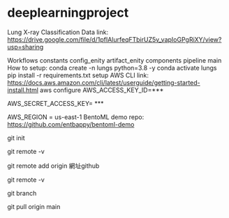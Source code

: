 # deeplearningproject
Lung X-ray Classification Data link: https://drive.google.com/file/d/1pfIAlurfeqFTbirUZ5v_vapIoGPgRiXY/view?usp=sharing

Workflows constants config_enity artifact_enity components pipeline main How to setup: conda create -n lungs python=3.8 -y conda activate lungs pip install -r requirements.txt setup AWS CLI link: https://docs.aws.amazon.com/cli/latest/userguide/getting-started-install.html aws configure AWS_ACCESS_KEY_ID=***

AWS_SECRET_ACCESS_KEY= ***

AWS_REGION = us-east-1 BentoML demo repo: https://github.com/entbappy/bentoml-demo


git init

git remote -v

git remote add origin 網址github

git remote -v 

git branch

git pull origin main
